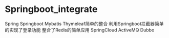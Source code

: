 # Springboot_integrate
Spring Springboot Mybatis Thymeleaf简单的整合
利用Springboot拦截器简单的实现了登录功能
整合了Redis的简单应用
SpringCloud 
ActiveMQ
Dubbo
